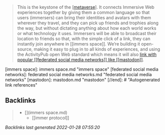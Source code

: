 >This is the keystone of the [[metaverse]]. It connects Immersive Web experiences together by giving them a common language so that users (immersers) can bring their identities and avatars with them wherever they travel, and they can pick up friends and trophies along the way, but without dictating anything about how each world works or what technology it uses. Immersers will be able to broadcast their location to friends so that, with the simple click of a link, they can instantly join anywhere in [[immers space]]. We’re building it open-source, making it easy to plug in to all kinds of experiences, and using the ActivityPub open Web standard which means it will also [link with popular [[federated social media networks]] like [[mastodon]]](https://blog.joinmastodon.org/2018/06/why-activitypub-is-the-future/).

[//begin]: # "Autogenerated link references for markdown compatibility"
[metaverse]: metaverse.md "metaverse"
[immers space]: immers space.md "immers space"
[federated social media networks]: federated social media networks.md "federated social media networks"
[mastodon]: mastodon.md "mastodon"
[//end]: # "Autogenerated link references"

## Backlinks

> - [](immers space.md)
>   - [[immer protocol]]

_Backlinks last generated 2022-01-28 07:55:20_
